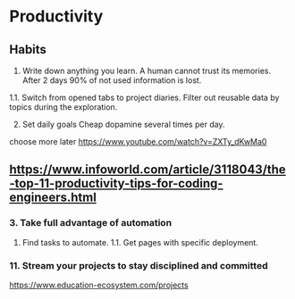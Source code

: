 # Productivity

## Habits
1. Write down anything you learn. A human cannot trust its memories. After 2 days 90% of not used information is lost.

1.1. Switch from opened tabs to project diaries.
Filter out reusable data by topics during the exploration.

2. Set daily goals
Cheap dopamine several times per day.

choose more later https://www.youtube.com/watch?v=ZXTy_dKwMa0

## https://www.infoworld.com/article/3118043/the-top-11-productivity-tips-for-coding-engineers.html

### 3. Take full advantage of automation

1. Find tasks to automate.
1.1. Get pages with specific deployment.

### 11. Stream your projects to stay disciplined and committed
https://www.education-ecosystem.com/projects
